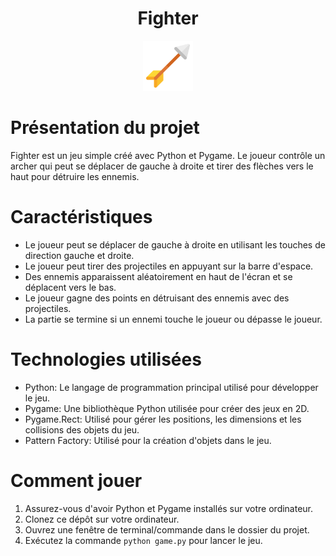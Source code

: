 <h1 align="center">Fighter</h1>
<div align="center">
  <img src="images/arrow.png" alt="Logo" width="80" height="80">
</div>

# Présentation du projet

Fighter est un jeu simple créé avec Python et Pygame. Le joueur contrôle un archer qui peut se déplacer de gauche à droite et tirer des flèches vers le haut pour détruire les ennemis.

# Caractéristiques

- Le joueur peut se déplacer de gauche à droite en utilisant les touches de direction gauche et droite.
- Le joueur peut tirer des projectiles en appuyant sur la barre d'espace.
- Des ennemis apparaissent aléatoirement en haut de l'écran et se déplacent vers le bas.
- Le joueur gagne des points en détruisant des ennemis avec des projectiles.
- La partie se termine si un ennemi touche le joueur ou dépasse le joueur.

# Technologies utilisées

- Python: Le langage de programmation principal utilisé pour développer le jeu.
- Pygame: Une bibliothèque Python utilisée pour créer des jeux en 2D.
- Pygame.Rect: Utilisé pour gérer les positions, les dimensions et les collisions des objets du jeu.
- Pattern Factory: Utilisé pour la création d'objets dans le jeu.

# Comment jouer

1. Assurez-vous d'avoir Python et Pygame installés sur votre ordinateur.
2. Clonez ce dépôt sur votre ordinateur.
3. Ouvrez une fenêtre de terminal/commande dans le dossier du projet.
4. Exécutez la commande `python game.py` pour lancer le jeu.
